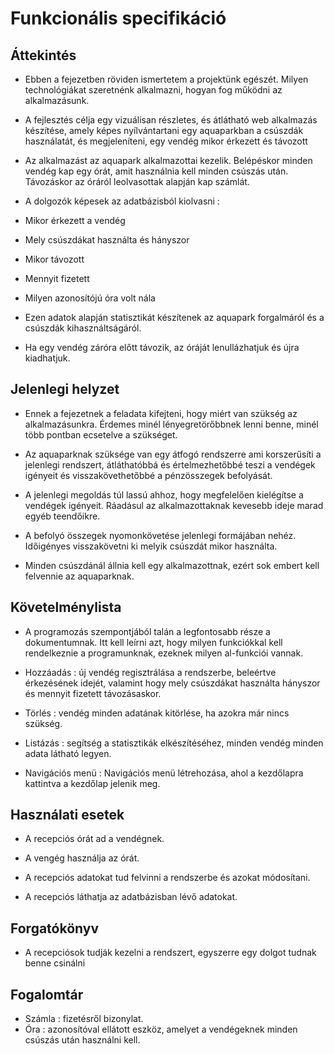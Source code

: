 # Funkcionális specifikáció
## Áttekintés
- Ebben a fejezetben röviden ismertetem a projektünk egészét. Milyen technológiákat szeretnénk alkalmazni, hogyan fog működni az alkalmazásunk.

- A fejlesztés célja egy vizuálisan részletes, és átlátható web alkalmazás készítése, amely képes nyílvántartani egy aquaparkban a csúszdák használatát, és megjeleníteni, egy vendég mikor érkezett és távozott

- Az alkalmazást az aquapark alkalmazottai kezelik. Belépéskor minden vendég kap egy órát, amit használnia kell minden csúszás után. Távozáskor az óráról leolvasottak alapján kap számlát.

- A dolgozók képesek az adatbázisból kiolvasni :
 - Mikor érkezett a vendég
 - Mely csúszdákat használta és hányszor
 - Mikor távozott
 - Mennyit fizetett
- Milyen azonosítójú óra volt nála

- Ezen adatok alapján statisztikát készítenek az aquapark forgalmáról és a csúszdák kihasználtságáról.

- Ha egy vendég záróra előtt távozik, az óráját lenullázhatjuk és újra kiadhatjuk.
## Jelenlegi helyzet
- Ennek a fejezetnek a feladata kifejteni, hogy miért van szükség az alkalmazásunkra. Érdemes minél lényegretörőbbnek lenni benne, minél több pontban ecsetelve a szükséget.

- Az aquaparknak szüksége van egy átfogó rendszerre ami korszerűsíti a jelenlegi rendszert, átláthatóbbá és értelmezhetőbbé teszi a vendégek igényeit és visszakövethetőbbé a pénzösszegek befolyását.

- A jelenlegi megoldás túl lassú ahhoz, hogy megfelelően kielégítse a vendégek igényeit. Ráadásul az alkalmazottaknak kevesebb ideje marad egyéb teendőikre.

- A befolyó összegek nyomonkövetése jelenlegi formájában nehéz. Időigényes visszakövetni ki melyik csúszdát mikor használta.

- Minden csúszdánál állnia kell egy alkalmazottnak, ezért sok embert kell felvennie az aquaparknak. 
## Követelménylista
- A programozás szempontjából talán a legfontosabb része a dokumentumnak. Itt kell leírni azt, hogy milyen funkciókkal kell rendelkeznie a programunknak, ezeknek milyen al-funkciói vannak.

- Hozzáadás : új vendég regisztrálása a rendszerbe, beleértve érkezésének idejét, valamint hogy mely csúszdákat használta hányszor és mennyit fizetett távozásaskor.

- Törlés : vendég minden adatának kitörlése, ha azokra már nincs szükség.

- Listázás : segítség a statisztikák elkészítéséhez, minden vendég minden adata látható legyen.

- Navigációs menü : Navigációs menü létrehozása, ahol a kezdőlapra kattintva a kezdőlap jelenik meg.

## Használati esetek
- A recepciós órát ad a vendégnek.

- A vengég használja az órát.

- A recepciós adatokat tud felvinni a rendszerbe és azokat módosítani.

- A recepciós láthatja az adatbázisban lévő adatokat.

## Forgatókönyv
- A recepciósok tudják kezelni a rendszert, egyszerre egy dolgot tudnak benne csinálni

## Fogalomtár
- Számla : fizetésről bizonylat.
- Óra : azonosítóval ellátott eszköz, amelyet a vendégeknek minden csúszás után használni kell.
